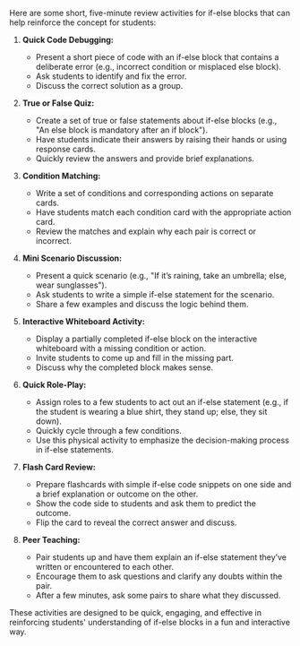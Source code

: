 Here are some short, five-minute review activities for if-else blocks that can help reinforce the concept for students:

1. **Quick Code Debugging:**
   - Present a short piece of code with an if-else block that contains a deliberate error (e.g., incorrect condition or misplaced else block).
   - Ask students to identify and fix the error.
   - Discuss the correct solution as a group.

2. **True or False Quiz:**
   - Create a set of true or false statements about if-else blocks (e.g., "An else block is mandatory after an if block").
   - Have students indicate their answers by raising their hands or using response cards.
   - Quickly review the answers and provide brief explanations.

3. **Condition Matching:**
   - Write a set of conditions and corresponding actions on separate cards.
   - Have students match each condition card with the appropriate action card.
   - Review the matches and explain why each pair is correct or incorrect.

4. **Mini Scenario Discussion:**
   - Present a quick scenario (e.g., "If it’s raining, take an umbrella; else, wear sunglasses").
   - Ask students to write a simple if-else statement for the scenario.
   - Share a few examples and discuss the logic behind them.

5. **Interactive Whiteboard Activity:**
   - Display a partially completed if-else block on the interactive whiteboard with a missing condition or action.
   - Invite students to come up and fill in the missing part.
   - Discuss why the completed block makes sense.

6. **Quick Role-Play:**
   - Assign roles to a few students to act out an if-else statement (e.g., if the student is wearing a blue shirt, they stand up; else, they sit down).
   - Quickly cycle through a few conditions.
   - Use this physical activity to emphasize the decision-making process in if-else statements.

7. **Flash Card Review:**
   - Prepare flashcards with simple if-else code snippets on one side and a brief explanation or outcome on the other.
   - Show the code side to students and ask them to predict the outcome.
   - Flip the card to reveal the correct answer and discuss.

8. **Peer Teaching:**
   - Pair students up and have them explain an if-else statement they’ve written or encountered to each other.
   - Encourage them to ask questions and clarify any doubts within the pair.
   - After a few minutes, ask some pairs to share what they discussed.

These activities are designed to be quick, engaging, and effective in reinforcing students' understanding of if-else blocks in a fun and interactive way.
